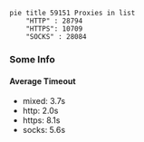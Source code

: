 
```mermaid
pie title 59151 Proxies in list
    "HTTP" : 28794
    "HTTPS": 10709
    "SOCKS" : 28084
```

### Some Info
#### Average Timeout

- mixed: 3.7s
- http: 2.0s
- https: 8.1s
- socks: 5.6s